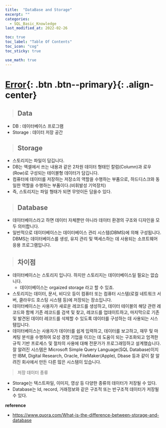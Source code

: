 ```yaml
---
title:  "DataBase and Storage"
excerpt: ""
categories:
  - SQL_Basic_Knowledge
last_modified_at: 2022-02-26

toc: true
toc_label: "Table Of Contents"
toc_icon: "cog"
toc_sticky: true

use_math: true
---
```


# [Error](#link){: .btn .btn--primary}{: .align-center}

> ## Data

- DB : 데이터베이스 프로그램 
- Storage : 데이터 저장 공간 

> ## Storage

- 스토리지는 파일이 담깁니다.
- DB는 엑셀에서 쓰는 내용과 같은 2차원 데이터 형태인 칼럼(Column)과 로우(Row)로 구성되는 테이블형 데이터가 담깁니다.
- 컴퓨터에 데이터를 저장하는 저장소의 역할을 수행하는 부품으로, 하드디스크와 동일한 역할을 수행하는 부품이다.(비휘발성 기억장치)
- 즉, 스토리지는 파일 형태가 되면 무엇이든 담을수 있다.

> ## Database

- 데이터베이스라고 하면 데이터 자체뿐만 아니라 데이터 환경의 구조와 디자인을 모두 의미합니다. 
- 일반적으로 데이터베이스는 데이터베이스 관리 시스템(DBMS)에 의해 구성됩니다. DBMS는 데이터베이스를 생성, 유지 관리 및 액세스하는 데 사용되는 소프트웨어 응용 프로그램입니다. 

> ## 차이점 

- 데이터베이스는 스토리지 입니다. 하지만 스토리지는 데이터베이스일 필요는 없습니다.
  - 데이터베이스는 orgaized storage 라고 할 수 있죠.
- 스토리지는 데이터, 문서, 비디오 등이 컴퓨터 또는 컴퓨터 시스템(로컬 네트워크 서버, 클라우드 호스팅 시스템 등)에 저장되는 장소입니다.
- 데이터베이스는 사용자가 새로운 레코드를 생성하고, 데이터 테이블의 해당 관련 레코드와 함께 기존 레코드를 검색 및 찾고, 레코드를 업데이트하고, 마지막으로 기존 및 발견된 데이터 레코드를 삭제할 수 있도록 데이터를 구성하는 데 사용되는 시스템입니다.
- 데이터베이스는 사용자가 데이터를 쉽게 입력하고, 데이터를 보고하고, 재무 및 마케팅 분석을 수행하여 모성 경쟁 기업을 이끄는 데 도움이 되는 구조화되고 엄격한 규칙 기반 프로세스 및 절차의 사용에 대해 전문가가 프로그래밍하고 설계했습니다. 잘 알려진 시스템은 Microsoft Simple Query Language(SQL Database)이지만 IBM, Digital Research, Oracle, FileMaker(Apple), Dbase 등과 같이 잘 알려진 회사에서 만든 다른 많은 시스템이 있습니다.

> 저장 데이터 종류 

- Storage는 텍스트파일, 이미지, 영상 등 다양한 종류의 데이터가 저장될 수 있다.
- Database는 Id, record, 거래정보와 같은 구조적 또는 반구조적 데이터가 저장될 수 있다.

**reference**

- https://www.quora.com/What-is-the-difference-between-storage-and-database

